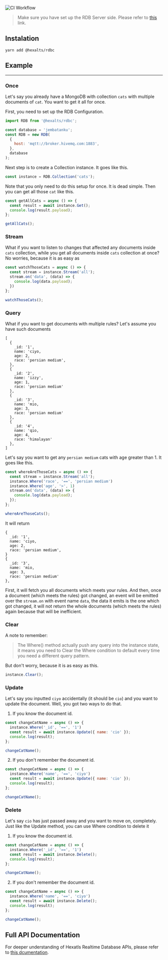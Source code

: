 ![CI Workflow](https://github.com/hexalts/rdbc/actions/workflows/main.yml/badge.svg)

> Make sure you have set up the RDB Server side. Please refer to [this](https://github.com/hexalts/rdb) link.

## Instalation

```shell
yarn add @hexalts/rdbc
```

## Example

---

### Once

Let's say you already have a MongoDB with collection `cats` with multiple documents of `cat`. You want to get it all for once.

First, you need to set up the RDB Configuration.

```javascript
import RDB from '@hexalts/rdbc';

const database = 'jembatanku';
const RDB = new RDB(
  {
    host: 'mqtt://broker.hivemq.com:1883',
  },
  database
);

```

Next step is to create a Collection instance. It goes like this.

```javascript
const instance = RDB.Collection('cats');
```

Note that you only need to do this setup for once. It is dead simple. Then you can get all those `cat` like this.

```javascript
const getAllCats = async () => {
  const result = await instance.Get();
  console.log(result.payload);
};

getAllCats();
```

### Stream

What if you want to listen to changes that affected any documents inside `cats` collection, while you get all documents inside `cats` collection at once? No worries, because it is as easy as

```javascript
const watchThoseCats = async () => {
  const stream = instance.Stream('all');
  stream.on('data', (data) => {
    console.log(data.payload);
  })
};

watchThoseCats();
```

### Query

What if you want to get documents with multiple rules? Let's assume you have such documents

```
[
  {
    _id: '1',
    name: 'ciyo,
    age: 2,
    race: 'persian medium',
  },
  {
    _id: '2',
    name: 'izzy',
    age: 1,
    race: 'persian medium'
  },
  {
    _id: '3',
    name: 'mio,
    age: 3,
    race: 'persian medium'
  },
  {
    _id: '4',
    name: 'qio,
    age: 4,
    race: 'himalayan'
  },
]

```

Let's say you want to get any `persian medium` cats with age greater than 1. It goes like this.

```javascript
const whereAreThoseCats = async () => {
  const stream = instance.Stream('all');
  instance.Where('race', '==', 'persian medium')
  instance.Where('age', '>', 1)
  stream.on('data', (data) => {
    console.log(data.payload);
  });
};

whereAreThoseCats();
```

It will return

```
{
  _id: '1',
  name: 'ciyo,
  age: 2,
  race: 'persian medium',
}
{
  _id: '3',
  name: 'mio,
  age: 3,
  race: 'persian medium'
},
```

First, it will fetch you all documents which meets your rules. And then, once a document (which meets the rules) got changed, an event will be emitted over the `stream.on` with event name `data`, the data it emits is the one which got changed, it will not return the whole documents (which meets the rules) again because that will be inefficient.

### Clear

A note to remember:

>The Where() method actually push any query into the instance state, it means you need to Clear the Where condition to default every time you need a different query pattern.

But don't worry, because it is as easy as this.

```javascript
instance.Clear();
```

### Update

Let's say you inputted `ciyo` accidentally (it should be `cio`) and you want to update the document. Well, you got two ways to do that.

1. If you know the document id.

```javascript
const changeCatName = async () => {
  instance.Where('_id', '==', '1')
  const result = await instance.Update({ name: 'cio' });
  console.log(result);
};

changeCatName();
```
2. If you don't remember the document id.

```javascript
const changeCatName = async () => {
  instance.Where('name', '==', 'ciyo')
  const result = await instance.Update({ name: 'cio' });
  console.log(result);
};

changeCatName();
```
### Delete
Let's say `cio` has just passed away and you want to move on, completely. Just like the Update method, you can use Where condition to delete it


1. If you know the document id.

```javascript
const changeCatName = async () => {
  instance.Where('_id', '==', '1')
  const result = await instance.Delete();
  console.log(result);
};

changeCatName();
```
2. If you don't remember the document id.

```javascript
const changeCatName = async () => {
  instance.Where('name', '==', 'ciyo')
  const result = await instance.Delete();
  console.log(result);
};

changeCatName();
```

## Full API Documentation

For deeper understanding of Hexatls Realtime Database APIs, please refer to [this dcumentation](https://hexalts.github.io/rdbc/classes/default.html).